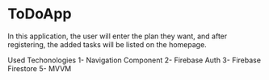 # ToDoApp
In this application, the user will enter the plan they want, and after registering, the added tasks will be listed on the homepage.

Used Techonologies
  1- Navigation Component
  2- Firebase Auth
  3- Firebase Firestore
  5- MVVM
